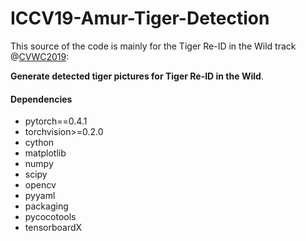 # ICCV19-Amur-Tiger-Detection

This source of the code is mainly for the Tiger Re-ID in the Wild track @[CVWC2019](https://cvwc2019.github.io/challenge.html):

**Generate detected tiger pictures for Tiger Re-ID in the Wild**.

#### Dependencies
- pytorch==0.4.1
- torchvision>=0.2.0
- cython
- matplotlib
- numpy
- scipy
- opencv
- pyyaml
- packaging
- pycocotools
- tensorboardX

